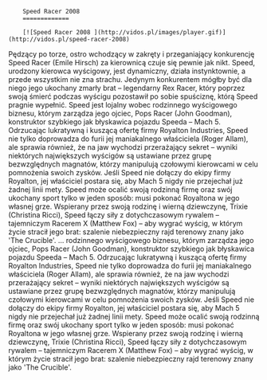 
        Speed Racer 2008 
        =============
        
        [![Speed Racer 2008 ](http://vidos.pl/images/player.gif)](http://vidos.pl/speed-racer-2008)
        
        
 Pędzący po torze, ostro wchodzący w zakręty i przeganiający konkurencję Speed Racer (Emile Hirsch) za kierownicą czuje się pewnie jak nikt. Speed, urodzony kierowca wyścigowy, jest dynamiczny, działa instynktownie, a przede wszystkim nie zna strachu. Jedynym konkurentem mógłby być dla niego jego ukochany zmarły brat – legendarny Rex Racer, który poprzez swoją śmierć podczas wyścigu pozostawił po sobie spuściznę, którą Speed pragnie wypełnić. Speed jest lojalny wobec rodzinnego wyścigowego biznesu, którym zarządza jego ojciec, Pops Racer (John Goodman), konstruktor szybkiego jak błyskawica pojazdu Speeda – Mach 5. Odrzucając lukratywną i kuszącą ofertę firmy Royalton Industries, Speed nie tylko doprowadza do furii jej maniakalnego właściciela (Roger Allam), ale sprawia również, że na jaw wychodzi przerażający sekret – wyniki niektórych największych wyścigów są ustawiane przez grupę bezwzględnych magnatów, którzy manipulują czołowymi kierowcami w celu pomnożenia swoich zysków. Jeśli Speed nie dołączy do ekipy firmy Royalton, jej właściciel postara się, aby Mach 5 nigdy nie przejechał już żadnej linii mety. Speed może ocalić swoją rodzinną firmę oraz swój ukochany sport tylko w jeden sposób: musi pokonać Royaltona w jego własnej grze. Wspierany przez swoją rodzinę i wierną dziewczynę, Trixie (Christina Ricci), Speed łączy siły z dotychczasowym rywalem – tajemniczym Racerem X (Matthew Fox) – aby wygrać wyścig, w którym życie stracił jego brat: szalenie niebezpieczny rajd terenowy znany jako 'The Crucible'.  ... rodzinnego wyścigowego biznesu, którym zarządza jego ojciec, Pops Racer (John Goodman), konstruktor szybkiego jak błyskawica pojazdu Speeda – Mach 5. Odrzucając lukratywną i kuszącą ofertę firmy Royalton Industries, Speed nie tylko doprowadza do furii jej maniakalnego właściciela (Roger Allam), ale sprawia również, że na jaw wychodzi przerażający sekret – wyniki niektórych największych wyścigów są ustawiane przez grupę bezwzględnych magnatów, którzy manipulują czołowymi kierowcami w celu pomnożenia swoich zysków. Jeśli Speed nie dołączy do ekipy firmy Royalton, jej właściciel postara się, aby Mach 5 nigdy nie przejechał już żadnej linii mety. Speed może ocalić swoją rodzinną firmę oraz swój ukochany sport tylko w jeden sposób: musi pokonać Royaltona w jego własnej grze. Wspierany przez swoją rodzinę i wierną dziewczynę, Trixie (Christina Ricci), Speed łączy siły z dotychczasowym rywalem – tajemniczym Racerem X (Matthew Fox) – aby wygrać wyścig, w którym życie stracił jego brat: szalenie niebezpieczny rajd terenowy znany jako 'The Crucible'.
    